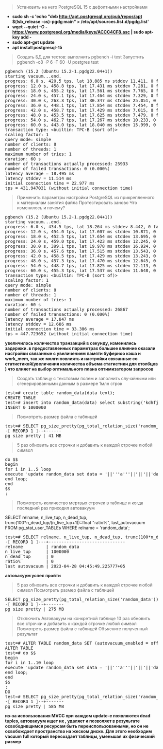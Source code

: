> Установить на него PostgreSQL 15 с дефолтными настройками

* __sudo sh -c 'echo "deb http://apt.postgresql.org/pub/repos/apt $(lsb_release -cs)-pgdg main" > /etc/apt/sources.list.d/pgdg.list'__
* __wget --quiet -O - https://www.postgresql.org/media/keys/ACCC4CF8.asc | sudo apt-key add -__
* __sudo apt-get update__
* __apt install postgresql-15__

> Создать БД для тестов: выполнить pgbench -i test
Запустить pgbench -c8 -P 6 -T 60 -U postgres test

<pre>pgbench (15.2 (Ubuntu 15.2-1.pgdg22.04+1))
starting vacuum...end.
progress: 6.0 s, 420.5 tps, lat 18.885 ms stddev 11.411, 0 failed
progress: 12.0 s, 458.8 tps, lat 17.431 ms stddev 7.281, 0 failed
progress: 18.0 s, 455.2 tps, lat 17.561 ms stddev 7.765, 0 failed
progress: 24.0 s, 457.1 tps, lat 17.464 ms stddev 7.329, 0 failed
progress: 30.0 s, 263.3 tps, lat 30.347 ms stddev 25.051, 0 failed
progress: 36.0 s, 448.1 tps, lat 17.854 ms stddev 7.454, 0 failed
progress: 42.0 s, 458.7 tps, lat 17.429 ms stddev 7.015, 0 failed
progress: 48.0 s, 453.5 tps, lat 17.625 ms stddev 7.479, 0 failed
progress: 54.0 s, 462.7 tps, lat 17.267 ms stddev 10.233, 0 failed
progress: 60.0 s, 443.0 tps, lat 18.040 ms stddev 15.999, 0 failed
transaction type: &lt;builtin: TPC-B (sort of)&gt;
scaling factor: 1
query mode: simple
number of clients: 8
number of threads: 1
maximum number of tries: 1
duration: 60 s
number of transactions actually processed: 25933
number of failed transactions: 0 (0.000%)
latency average = 18.495 ms
latency stddev = 11.514 ms
initial connection time = 22.977 ms
tps = 431.947031 (without initial connection time)
</pre>

> Применить параметры настройки PostgreSQL из прикрепленного к материалам занятия файла
Протестировать заново
Что изменилось и почему?

<pre>pgbench (15.2 (Ubuntu 15.2-1.pgdg22.04+1))
starting vacuum...end.
progress: 6.0 s, 434.5 tps, lat 18.264 ms stddev 8.442, 0 failed
progress: 12.0 s, 454.0 tps, lat 17.607 ms stddev 10.871, 0 failed
progress: 18.0 s, 452.5 tps, lat 17.654 ms stddev 13.695, 0 failed
progress: 24.0 s, 459.0 tps, lat 17.423 ms stddev 12.245, 0 failed
progress: 30.0 s, 399.1 tps, lat 19.978 ms stddev 16.924, 0 failed
progress: 36.0 s, 457.6 tps, lat 17.515 ms stddev 13.543, 0 failed
progress: 42.0 s, 458.5 tps, lat 17.429 ms stddev 13.243, 0 failed
progress: 48.0 s, 457.3 tps, lat 17.470 ms stddev 12.645, 0 failed
progress: 54.0 s, 448.7 tps, lat 17.825 ms stddev 12.113, 0 failed
progress: 60.0 s, 455.3 tps, lat 17.537 ms stddev 11.648, 0 failed
transaction type: &lt;builtin: TPC-B (sort of)&gt;
scaling factor: 1
query mode: simple
number of clients: 8
number of threads: 1
maximum number of tries: 1
duration: 60 s
number of transactions actually processed: 26867
number of failed transactions: 0 (0.000%)
latency average = 17.847 ms
latency stddev = 12.686 ms
initial connection time = 33.386 ms
tps = 447.723652 (without initial connection time)</pre>
__увеличилось количество транзакций в секунду, изменились задержки. в предоставленных параметрах  большее влияние оказали настройки связанные с увеличением памяти буферноо кэша и work_mem, так же молги повлиять и настройки связанные со статистикой(увеличения количества объема статистики для столбцов ) что влияет на выбор оптимального плана оптимизатором запросов__

>Создать таблицу с текстовым полем и заполнить случайными или сгенерированными данным в размере 1млн строк

<pre>test=# create table random_data(data text);
CREATE TABLE
test=# insert into random_data(data) select substring(&apos;kdhfjg234jfdgjdkjsfwieufkjjbk&apos;,(round(random() * 25) :: integer),8) from generate_series(1,1000000);
INSERT 0 1000000</pre>

>Посмотреть размер файла с таблицей

<pre>test=# SELECT pg_size_pretty(pg_total_relation_size(&apos;random_data&apos;));
-[ RECORD 1 ]--+------
pg_size_pretty | 41 MB</pre>

>5 раз обновить все строчки и добавить к каждой строчке любой символ


<pre>do $$
begin
for i in 1..5 loop
execute &apos;update random_data set data = &apos;||&apos;&apos;&apos;a&apos;&apos;&apos;||&apos;||&apos;||&apos;data&apos;;  
end loop;
end
$$
;
</pre>

>Посмотреть количество мертвых строчек в таблице и когда последний раз приходил автовакуум

SELECT relname, n_live_tup, n_dead_tup, trunc(100*n_dead_tup/(n_live_tup+1))::float "ratio%", last_autovacuum FROM pg_stat_user_TABLEs WHERE relname = 'random_data';

<pre>test=# SELECT relname, n_live_tup, n_dead_tup, trunc(100*n_dead_tup/(n_live_tup+1))::float &quot;ratio%&quot;, last_autovacuum FROM pg_stat_user_TABLEs WHERE relname = &apos;random_data&apos;;
-[ RECORD 1 ]---+------------------------------
relname         | random_data
n_live_tup      | 1000000
n_dead_tup      | 0
ratio%          | 0
last_autovacuum | 2023-04-28 04:45:49.225777+05</pre>
__автовакуум успел пройти__
>5 раз обновить все строчки и добавить к каждой строчке любой символ
Посмотреть размер файла с таблицей

<pre>SELECT pg_size_pretty(pg_total_relation_size(&apos;random_data&apos;));
-[ RECORD 1 ]--+-------
pg_size_pretty | 275 MB</pre>

>Отключить Автовакуум на конкретной таблице
10 раз обновить все строчки и добавить к каждой строчке любой символ
Посмотреть размер файла с таблицей
Объясните полученный результат

<pre>test=# ALTER TABLE random_data SET (autovacuum_enabled = off);
ALTER TABLE
test=# do $$                                                        
begin
for i in 1..10 loop
execute &apos;update random_data set data = &apos;||&apos;&apos;&apos;a&apos;&apos;&apos;||&apos;||&apos;||&apos;data&apos;;  
end loop;
end
$$
;
DO
test=# SELECT pg_size_pretty(pg_total_relation_size(&apos;random_data&apos;));
-[ RECORD 1 ]--+-------
pg_size_pretty | 585 MB
</pre>

__из-за использования MVCC при каждом update-е появляются dead tuples, автовакуум ищет их , удаляет и позволяет в результате освободивщимся ресурсам быть переиспользованными, но он не освобождает пространство на жеском диске. Для этого необходим vacuum full который пересоздает таблицы, уменьшая их физический размер__   







